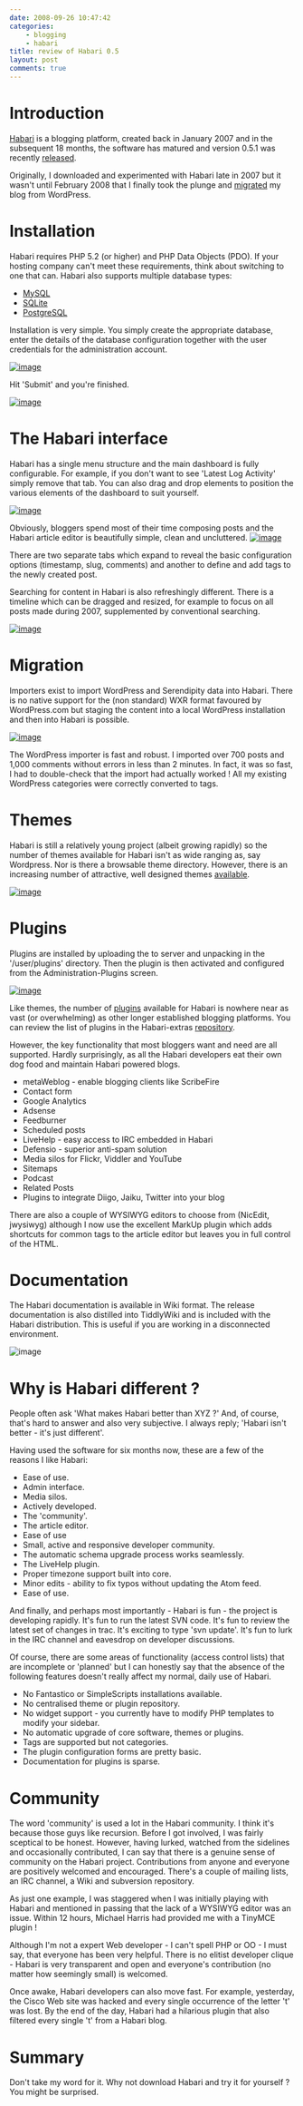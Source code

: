 ```yaml
---
date: 2008-09-26 10:47:42
categories:
    - blogging
    - habari
title: review of Habari 0.5
layout: post
comments: true
---
```

# Introduction

[Habari](http://www.habariproject.org/en/) is a blogging platform,
created back in January 2007 and in the subsequent 18 months, the
software has matured and version 0.5.1 was recently
[released](http://www.habariproject.org/en/0-5-1-released).

Originally, I downloaded and experimented with Habari late in 2007 but
it wasn't until February 2008 that I finally took the plunge and
[migrated](http://www.nbrightside.com/blog/2008/02/13/now-on-habari/) my blog
from WordPress.

# Installation

Habari requires PHP 5.2 (or higher) and PHP Data Objects (PDO). If your
hosting company can't meet these requirements, think about switching to
one that can. Habari also supports multiple database types:

-   [MySQL](http://www.mysql.com/)
-   [SQLite](http://www.sqlite.org/)
-   [PostgreSQL](http://www.postgresql.org/)

Installation is very simple. You simply create the appropriate database,
enter the details of the database configuration together with the user
credentials for the administration account.

  [![image](http://lh5.ggpht.com/nbrightside/SNudADE5w7I/AAAAAAAAAvU/pu2msrsNHaI/s400/Habari-Install-mySql.PNG)](http://picasaweb.google.com/lh/photo/CKrel8WFknsg5BkIXVH5Ow)

Hit 'Submit' and you're finished.

[![image](http://lh6.ggpht.com/nbrightside/SNudf2_3GKI/AAAAAAAAAwU/4ag4nyGpyk8/s400/Habari-Success.PNG)](http://picasaweb.google.com/lh/photo/3pz7dbNRrMQoZLGX9rSdVQ)

# The Habari interface

Habari has a single menu structure and the main dashboard is fully
configurable. For example, if you don't want to see 'Latest Log
Activity' simply remove that tab. You can also drag and drop elements to
position the various elements of the dashboard to suit yourself.

[![image](http://lh3.ggpht.com/nbrightside/SNuc_kAhJ4I/AAAAAAAAAvE/RF8ImW-HFKw/s400/Habari-dashboard.PNG)](http://picasaweb.google.com/lh/photo/1psP1BfWBg_wLS9LRy69Fw)

Obviously, bloggers spend most of their time composing posts and the
Habari article editor is beautifully simple, clean and uncluttered.
[![image](http://lh4.ggpht.com/nbrightside/SNuc_4w9GAI/AAAAAAAAAvM/njYEV5rCk9g/s400/Habari-Editor.PNG)](http://picasaweb.google.com/lh/photo/rRwx67oluzaANNownn69FQ)

There are two separate tabs which expand to reveal the basic
configuration options (timestamp, slug, comments) and another to define
and add tags to the newly created post.

Searching for content in Habari is also refreshingly different. There is
a timeline which can be dragged and resized, for example to focus on all
posts made during 2007, supplemented by conventional searching.

[![image](http://lh3.ggpht.com/nbrightside/SNyoWrRYNvI/AAAAAAAAAyM/OTqwauv5zMM/s400/Timeline.PNG)](http://picasaweb.google.com/lh/photo/Uip6f-befSyePgUsODagLQ)
# Migration

Importers exist to import WordPress and Serendipity data into Habari.
There is no native support for the (non standard) WXR format favoured by
WordPress.com but staging the content into a local WordPress
installation and then into Habari is possible.

[![image](http://lh4.ggpht.com/nbrightside/SNudgN6ocwI/AAAAAAAAAws/uDSaCZhHu7k/s400/Habari-WP-Import.PNG)](http://picasaweb.google.com/lh/photo/EUqZYHwOy13P8Ws3hSBsnA)

The WordPress importer is fast and robust. I imported over 700 posts and
1,000 comments without errors in less than 2 minutes. In fact, it was so
fast, I had to double-check that the import had actually worked ! All my
existing WordPress categories were correctly converted to tags.

# Themes

Habari is still a relatively young project (albeit growing rapidly) so
the number of themes available for Habari isn't as wide ranging as, say
Wordpress. Nor is there a browsable theme directory. However, there is
an increasing number of attractive, well designed themes
[available](http://wiki.habariproject.org/en/Available_Themes).

[![image](http://lh5.ggpht.com/nbrightside/SNudgKxFahI/AAAAAAAAAwc/8XNi5qBhea8/s400/Habari-Themes.PNG)](http://picasaweb.google.com/lh/photo/KR_A5-NqpFkUHa0h9TFRrw)

# Plugins

Plugins are installed by uploading the to server and unpacking in the
'/user/plugins' directory. Then the plugin is then activated and
configured from the Administration-Plugins screen.

[![image](http://lh3.ggpht.com/nbrightside/SNudOsaZroI/AAAAAAAAAwE/XF2f1-EoSYk/s400/Habari-Plugins.PNG)](http://picasaweb.google.com/lh/photo/fvpCWCoiOrwKvceZXBRZew)

Like themes, the number of
[plugins](http://trac.habariproject.org/habari-extras/browser/plugins)
available for Habari is nowhere near as vast (or overwhelming) as other
longer established blogging platforms. You can review the list of
plugins in the Habari-extras
[repository](http://trac.habariproject.org/habari-extras/browser/plugins).

However, the key functionality that most bloggers want and need are all
supported. Hardly surprisingly, as all the Habari developers eat their
own dog food and maintain Habari powered blogs.

-   metaWeblog - enable blogging clients like ScribeFire
-   Contact form
-   Google Analytics
-   Adsense
-   Feedburner
-   Scheduled posts
-   LiveHelp - easy access to IRC embedded in Habari
-   Defensio - superior anti-spam solution
-   Media silos for Flickr, Viddler and YouTube
-   Sitemaps
-   Podcast
-   Related Posts
-   Plugins to integrate Diigo, Jaiku, Twitter into your blog

There are also a couple of WYSIWYG editors to choose from (NicEdit,
jwysiwyg) although I now use the excellent MarkUp plugin which adds
shortcuts for common tags to the article editor but leaves you in full
control of the HTML.

# Documentation

The Habari documentation is available in Wiki format. The release
documentation is also distilled into TiddlyWiki and is included with the
Habari distribution. This is useful if you are working in a disconnected
environment.

![image](http://lh5.ggpht.com/nbrightside/SNudOFmharI/AAAAAAAAAv0/nE0hTNo-Kf4/s400/Habari-Manual.PNG)

# Why is Habari different ?

People often ask 'What makes Habari better than XYZ ?' And, of course,
that's hard to answer and also very subjective. I always reply; 'Habari
isn't better - it's just different'.

Having used the software for six months now, these are a few of the
reasons I like Habari:
-   Ease of use.
-   Admin interface.
-   Media silos.
-   Actively developed.
-   The 'community'.
-   The article editor.
-   Ease of use
-   Small, active and responsive developer community.
-   The automatic schema upgrade process works seamlessly.
-   The LiveHelp plugin.
-   Proper timezone support built into core.
-   Minor edits - ability to fix typos without updating the Atom feed.
-   Ease of use.

And finally, and perhaps most importantly - Habari is fun - the project
is developing rapidly. It's fun to run the latest SVN code. It's fun to
review the latest set of changes in trac. It's exciting to type 'svn
update'. It's fun to lurk in the IRC channel and eavesdrop on developer
discussions.

Of course, there are some areas of functionality (access control lists)
that are incomplete or 'planned' but I can honestly say that the absence
of the following features doesn't really affect my normal, daily use of
Habari.

-   No Fantastico or SimpleScripts installations available.
-   No centralised theme or plugin repository.
-   No widget support - you currently have to modify PHP templates to
    modify your sidebar.
-   No automatic upgrade of core software, themes or plugins.
-   Tags are supported but not categories.
-   The plugin configuration forms are pretty basic.
-   Documentation for plugins is sparse.

# Community

The word 'community' is used a lot in the Habari community. I think it's
because those guys like recursion. Before I got involved, I was fairly
sceptical to be honest. However, having lurked, watched from the
sidelines and occasionally contributed, I can say that there is a
genuine sense of community on the Habari project. Contributions from
anyone and everyone are positively welcomed and encouraged. There's a
couple of mailing lists, an IRC channel, a Wiki and subversion
repository.

As just one example, I was staggered when I was initially playing with
Habari and mentioned in passing that the lack of a WYSIWYG editor was an
issue. Within 12 hours, Michael Harris had provided me with a TinyMCE
plugin !

Although I'm not a expert Web developer - I can't spell PHP or OO - I
must say, that everyone has been very helpful. There is no elitist
developer clique - Habari is very transparent and open and everyone's
contribution (no matter how seemingly small) is welcomed.

Once awake, Habari developers can also move fast. For example,
yesterday, the Cisco Web site was hacked and every single occurrence of
the letter 't' was lost. By the end of the day, Habari had a hilarious
plugin that also filtered every single 't' from a Habari blog.

# Summary

Don't take my word for it. Why not download Habari and try it for
yourself ? You might be surprised.

